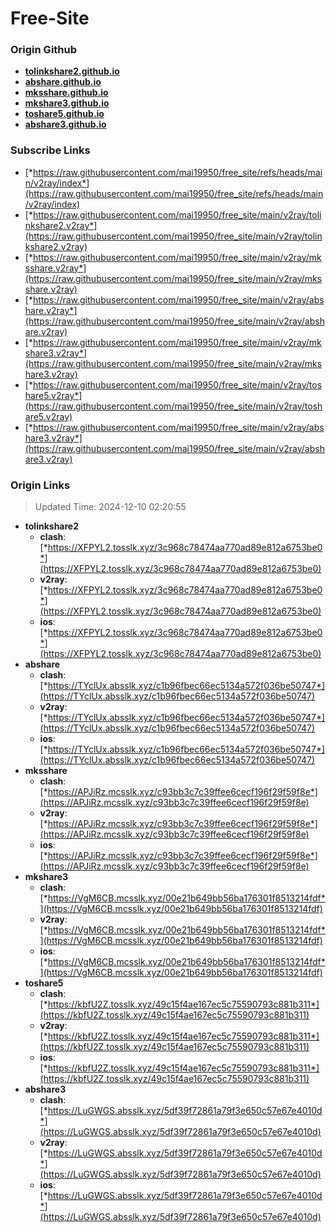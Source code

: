 # Free-Site

### Origin Github

- [**tolinkshare2.github.io**](https://github.com/tolinkshare2/tolinkshare2.github.io)
- [**abshare.github.io**](https://github.com/abshare/abshare.github.io)
- [**mksshare.github.io**](https://github.com/mksshare/mksshare.github.io)
- [**mkshare3.github.io**](https://github.com/mkshare3/mkshare3.github.io)
- [**toshare5.github.io**](https://github.com/toshare5/toshare5.github.io)
- [**abshare3.github.io**](https://github.com/abshare3/abshare3.github.io)

### Subscribe Links

- [*https://raw.githubusercontent.com/mai19950/free_site/refs/heads/main/v2ray/index*](https://raw.githubusercontent.com/mai19950/free_site/refs/heads/main/v2ray/index)
- [*https://raw.githubusercontent.com/mai19950/free_site/main/v2ray/tolinkshare2.v2ray*](https://raw.githubusercontent.com/mai19950/free_site/main/v2ray/tolinkshare2.v2ray)
- [*https://raw.githubusercontent.com/mai19950/free_site/main/v2ray/mksshare.v2ray*](https://raw.githubusercontent.com/mai19950/free_site/main/v2ray/mksshare.v2ray)
- [*https://raw.githubusercontent.com/mai19950/free_site/main/v2ray/abshare.v2ray*](https://raw.githubusercontent.com/mai19950/free_site/main/v2ray/abshare.v2ray)
- [*https://raw.githubusercontent.com/mai19950/free_site/main/v2ray/mkshare3.v2ray*](https://raw.githubusercontent.com/mai19950/free_site/main/v2ray/mkshare3.v2ray)
- [*https://raw.githubusercontent.com/mai19950/free_site/main/v2ray/toshare5.v2ray*](https://raw.githubusercontent.com/mai19950/free_site/main/v2ray/toshare5.v2ray)
- [*https://raw.githubusercontent.com/mai19950/free_site/main/v2ray/abshare3.v2ray*](https://raw.githubusercontent.com/mai19950/free_site/main/v2ray/abshare3.v2ray)

### Origin Links

> Updated Time: 2024-12-10 02:20:55

- **tolinkshare2**
  - **clash**: [*https://XFPYL2.tosslk.xyz/3c968c78474aa770ad89e812a6753be0*](https://XFPYL2.tosslk.xyz/3c968c78474aa770ad89e812a6753be0)
  - **v2ray**: [*https://XFPYL2.tosslk.xyz/3c968c78474aa770ad89e812a6753be0*](https://XFPYL2.tosslk.xyz/3c968c78474aa770ad89e812a6753be0)
  - **ios**: [*https://XFPYL2.tosslk.xyz/3c968c78474aa770ad89e812a6753be0*](https://XFPYL2.tosslk.xyz/3c968c78474aa770ad89e812a6753be0)
- **abshare**
  - **clash**: [*https://TYclUx.absslk.xyz/c1b96fbec66ec5134a572f036be50747*](https://TYclUx.absslk.xyz/c1b96fbec66ec5134a572f036be50747)
  - **v2ray**: [*https://TYclUx.absslk.xyz/c1b96fbec66ec5134a572f036be50747*](https://TYclUx.absslk.xyz/c1b96fbec66ec5134a572f036be50747)
  - **ios**: [*https://TYclUx.absslk.xyz/c1b96fbec66ec5134a572f036be50747*](https://TYclUx.absslk.xyz/c1b96fbec66ec5134a572f036be50747)
- **mksshare**
  - **clash**: [*https://APJiRz.mcsslk.xyz/c93bb3c7c39ffee6cecf196f29f59f8e*](https://APJiRz.mcsslk.xyz/c93bb3c7c39ffee6cecf196f29f59f8e)
  - **v2ray**: [*https://APJiRz.mcsslk.xyz/c93bb3c7c39ffee6cecf196f29f59f8e*](https://APJiRz.mcsslk.xyz/c93bb3c7c39ffee6cecf196f29f59f8e)
  - **ios**: [*https://APJiRz.mcsslk.xyz/c93bb3c7c39ffee6cecf196f29f59f8e*](https://APJiRz.mcsslk.xyz/c93bb3c7c39ffee6cecf196f29f59f8e)
- **mkshare3**
  - **clash**: [*https://VgM6CB.mcsslk.xyz/00e21b649bb56ba176301f8513214fdf*](https://VgM6CB.mcsslk.xyz/00e21b649bb56ba176301f8513214fdf)
  - **v2ray**: [*https://VgM6CB.mcsslk.xyz/00e21b649bb56ba176301f8513214fdf*](https://VgM6CB.mcsslk.xyz/00e21b649bb56ba176301f8513214fdf)
  - **ios**: [*https://VgM6CB.mcsslk.xyz/00e21b649bb56ba176301f8513214fdf*](https://VgM6CB.mcsslk.xyz/00e21b649bb56ba176301f8513214fdf)
- **toshare5**
  - **clash**: [*https://kbfU2Z.tosslk.xyz/49c15f4ae167ec5c75590793c881b311*](https://kbfU2Z.tosslk.xyz/49c15f4ae167ec5c75590793c881b311)
  - **v2ray**: [*https://kbfU2Z.tosslk.xyz/49c15f4ae167ec5c75590793c881b311*](https://kbfU2Z.tosslk.xyz/49c15f4ae167ec5c75590793c881b311)
  - **ios**: [*https://kbfU2Z.tosslk.xyz/49c15f4ae167ec5c75590793c881b311*](https://kbfU2Z.tosslk.xyz/49c15f4ae167ec5c75590793c881b311)
- **abshare3**
  - **clash**: [*https://LuGWGS.absslk.xyz/5df39f72861a79f3e650c57e67e4010d*](https://LuGWGS.absslk.xyz/5df39f72861a79f3e650c57e67e4010d)
  - **v2ray**: [*https://LuGWGS.absslk.xyz/5df39f72861a79f3e650c57e67e4010d*](https://LuGWGS.absslk.xyz/5df39f72861a79f3e650c57e67e4010d)
  - **ios**: [*https://LuGWGS.absslk.xyz/5df39f72861a79f3e650c57e67e4010d*](https://LuGWGS.absslk.xyz/5df39f72861a79f3e650c57e67e4010d)
